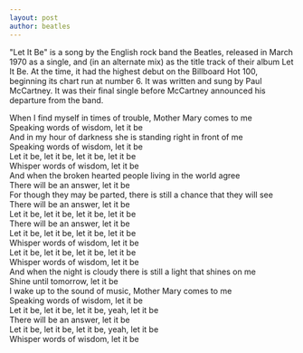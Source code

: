 ```yaml
---
layout: post
author: beatles
---
```

"Let It Be" is a song by the English rock band the Beatles, released in March 1970 as a single, and (in an alternate mix) as the title track of their album Let It Be. At the time, it had the highest debut on the Billboard Hot 100, beginning its chart run at number 6. It was written and sung by Paul McCartney. It was their final single before McCartney announced his departure from the band.

When I find myself in times of trouble, Mother Mary comes to me  
Speaking words of wisdom, let it be  
And in my hour of darkness she is standing right in front of me  
Speaking words of wisdom, let it be  
Let it be, let it be, let it be, let it be  
Whisper words of wisdom, let it be  
And when the broken hearted people living in the world agree  
There will be an answer, let it be  
For though they may be parted, there is still a chance that they will see  
There will be an answer, let it be  
Let it be, let it be, let it be, let it be  
There will be an answer, let it be  
Let it be, let it be, let it be, let it be  
Whisper words of wisdom, let it be  
Let it be, let it be, let it be, let it be  
Whisper words of wisdom, let it be  
And when the night is cloudy there is still a light that shines on me  
Shine until tomorrow, let it be  
I wake up to the sound of music, Mother Mary comes to me  
Speaking words of wisdom, let it be  
Let it be, let it be, let it be, yeah, let it be  
There will be an answer, let it be  
Let it be, let it be, let it be, yeah, let it be  
Whisper words of wisdom, let it be